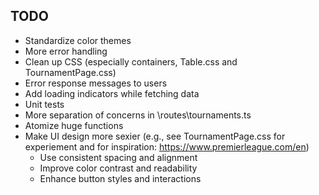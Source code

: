 **TODO**
-
- Standardize color themes
- More error handling
- Clean up CSS (especially containers, Table.css and TournamentPage.css)
- Error response messages to users
- Add loading indicators while fetching data
- Unit tests
- More separation of concerns in \routes\tournaments.ts
- Atomize huge functions
- Make UI design more sexier (e.g., see TournamentPage.css for experiement and for inspiration: https://www.premierleague.com/en)
  - Use consistent spacing and alignment
  - Improve color contrast and readability
  - Enhance button styles and interactions